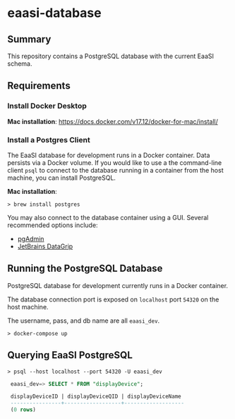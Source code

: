 # eaasi-database

## Summary

This repository contains a PostgreSQL database with the current EaaSI schema.

## Requirements

### Install Docker Desktop

__Mac installation__: https://docs.docker.com/v17.12/docker-for-mac/install/

### Install a Postgres Client

The EaaSI database for development runs in a Docker container. Data persists via a Docker volume. 
If you would like to use a the command-line client `psql` to connect to the database running in a container from the host machine, 
you can install PostgreSQL.

__Mac installation__: 

`> brew install postgres`

You may also connect to the database container using a GUI.  Several recommended options include:
 - [pgAdmin](https://www.pgadmin.org/) 
 - [JetBrains DataGrip](https://www.jetbrains.com/datagrip/)

## Running the PostgreSQL Database

PostgreSQL database for development currently runs in a Docker container.

The database connection port is exposed on `localhost` port `54320` on the host machine.

The username, pass, and db name are all `eaasi_dev`.

`> docker-compose up`

## Querying EaaSI PostgreSQL

`> psql --host localhost --port 54320 -U eaasi_dev`

```sql
 eaasi_dev=> SELECT * FROM "displayDevice";

 displayDeviceID | displayDeviceQID | displayDeviceName
 ----------------+------------------+-------------------
 (0 rows)
```
